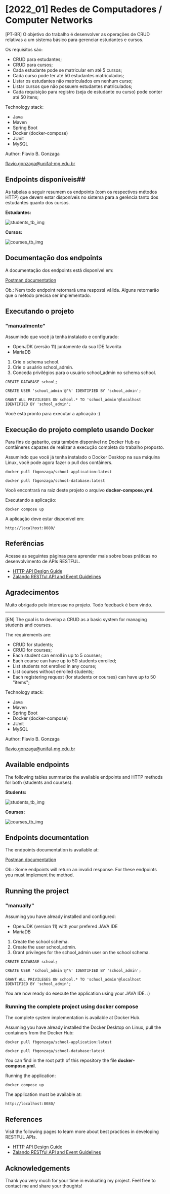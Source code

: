 # [2022_01] Redes de Computadores / Computer Networks

[PT-BR] O objetivo do trabalho é desenvolver as operações de CRUD relativas a um sistema básico para gerenciar estudantes e cursos.

Os requisitos são:

 - CRUD para estudantes;
 - CRUD para cursos;
 - Cada estudante pode se matricular em até 5 cursos;
 - Cada curso pode ter até 50 estudantes matriculados;
 - Listar os estudantes não matriculados em nenhum curso;
 - Listar cursos que não possuem estudantes matriculados;
 - Cada requisição para registro (seja de estudante ou curso) pode conter até 50 itens;

Technology stack:
 - Java
 - Maven
 - Spring Boot
 - Docker (docker-compose)
 - JUnit
 - MySQL

Author: Flavio B. Gonzaga

flavio.gonzaga@unifal-mg.edu.br

## Endpoints disponíveis##

As tabelas a seguir resumem os endpoints (com os respectivos métodos HTTP) que devem estar disponíveis no
sistema para a gerência tanto dos estudantes quanto dos cursos.

**Estudantes:**

![students_tb_img](https://user-images.githubusercontent.com/30641015/182287758-7b75d6a6-c16e-448f-9715-4b74b0d18117.png)

**Cursos:**

![courses_tb_img](https://user-images.githubusercontent.com/30641015/182287871-5ec02e42-9e4d-4707-bb9b-dd4a64ffe406.png)

## Documentação dos endpoints ##

A documentação dos endpoints está disponível em:

[Postman documentation](https://documenter.getpostman.com/view/19854346/Uzs9y2fs)

Ob.: Nem todo endpoint retornará uma respostá válida. Alguns retornarão que o método precisa ser 
implementado.

## Executando o projeto ##

### "manualmente" ###

Assumindo que você já tenha instalado e configurado:
- OpenJDK (versão 11) juntamente da sua IDE favorita
- MariaDB

1. Crie o schema school.
2. Crie o usuário school_admin.
3. Conceda privilégios para o usuário school_admin no schema school.

`CREATE DATABASE school;`

`CREATE USER 'school_admin'@'%' IDENTIFIED BY 'school_admin';`

`GRANT ALL PRIVILEGES ON school.* TO 'school_admin'@localhost IDENTIFIED BY 'school_admin';`

Você está pronto para executar a aplicação :)

## Execução do projeto completo usando Docker ##

Para fins de gabarito, está também disponível no Docker Hub os contâineres 
capazes de realizar a execução completa do trabalho proposto.

Assumindo que você já tenha instalado o Docker Desktop na sua máquina Linux, você pode agora fazer o pull dos contâiners.

`docker pull fbgonzaga/school-application:latest`

`docker pull fbgonzaga/school-database:latest`

Você encontrará na raiz deste projeto o arquivo **docker-compose.yml**.

Executando a aplicação:

`docker compose up`

A aplicação deve estar disponível em:

`http://localhost:8080/`

## Referências ##
Acesse as seguintes páginas para aprender mais sobre boas práticas no desenvolvimento de APIs RESTFUL.

 - [HTTP API Design Guide](https://geemus.gitbooks.io/http-api-design/content/en/)
 - [Zalando RESTful API and Event Guidelines](https://opensource.zalando.com/restful-api-guidelines/index.html)

## Agradecimentos ##

Muito obrigado pelo interesse no projeto.
Todo feedback é bem vindo.

---

[EN] The goal is to develop a CRUD as a basic system for managing students and courses.

The requirements are:

 - CRUD for students;
 - CRUD for courses;
 - Each student can enroll in up to 5 courses;
 - Each course can have up to 50 students enrolled;
 - List students not enrolled in any course;
 - List courses without enrolled students;
 - Each registering request (for students or courses) can have up to 50 "items";

Technology stack:
- Java
- Maven
- Spring Boot
- Docker (docker-compose)
- JUnit
- MySQL

Author: Flavio B. Gonzaga

flavio.gonzaga@unifal-mg.edu.br

## Available endpoints ##

The following tables summarize the available endpoints and HTTP methods for both (students and courses).

**Students:**

![students_tb_img](https://user-images.githubusercontent.com/30641015/182287758-7b75d6a6-c16e-448f-9715-4b74b0d18117.png)

**Courses:**

![courses_tb_img](https://user-images.githubusercontent.com/30641015/182287871-5ec02e42-9e4d-4707-bb9b-dd4a64ffe406.png)

## Endpoints documentation ##

The endpoints documentation is available at:

[Postman documentation](https://documenter.getpostman.com/view/19854346/Uzs9y2fs)

Ob.: Some endpoints will return an invalid response. For these endpoints you must implement the method.

## Running the project ##

### "manually" ###

Assuming you have already installed and configured:
- OpenJDK (version 11) with your prefered JAVA IDE
- MariaDB

1. Create the school schema.
2. Create the user school_admin.
3. Grant privileges for the school_admin user on the school schema.

`CREATE DATABASE school;`

`CREATE USER 'school_admin'@'%' IDENTIFIED BY 'school_admin';`

`GRANT ALL PRIVILEGES ON school.* TO 'school_admin'@localhost IDENTIFIED BY 'school_admin';`

You are now ready do execute the application using your JAVA IDE. :)


### Running the complete project using docker compose ###

The complete system implementation is available at Docker Hub.

Assuming you have already installed the Docker Desktop on Linux, pull the containers from the Docker Hub:

`docker pull fbgonzaga/school-application:latest`

`docker pull fbgonzaga/school-database:latest`

You can find in the root path of this repository the file **docker-compose.yml**.

Running the application:

`docker compose up`

The application must be available at:

`http://localhost:8080/`

## References ##
Visit the following pages to learn more about best practices in developing RESTFUL APIs.

 - [HTTP API Design Guide](https://geemus.gitbooks.io/http-api-design/content/en/)
 - [Zalando RESTful API and Event Guidelines](https://opensource.zalando.com/restful-api-guidelines/index.html)

## Acknowledgements ##

Thank you very much for your time in evaluating my project.
Feel free to contact me and share your thoughts!
